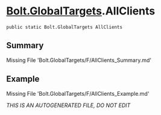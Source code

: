 # [Bolt.GlobalTargets](Types/Bolt.GlobalTargets.md).AllClients
`public static Bolt.GlobalTargets AllClients`
## Summary
Missing File 'Bolt.GlobalTargets/F/AllClients_Summary.md'
## Example
Missing File 'Bolt.GlobalTargets/F/AllClients_Example.md'

*THIS IS AN AUTOGENERATED FILE, DO NOT EDIT*
